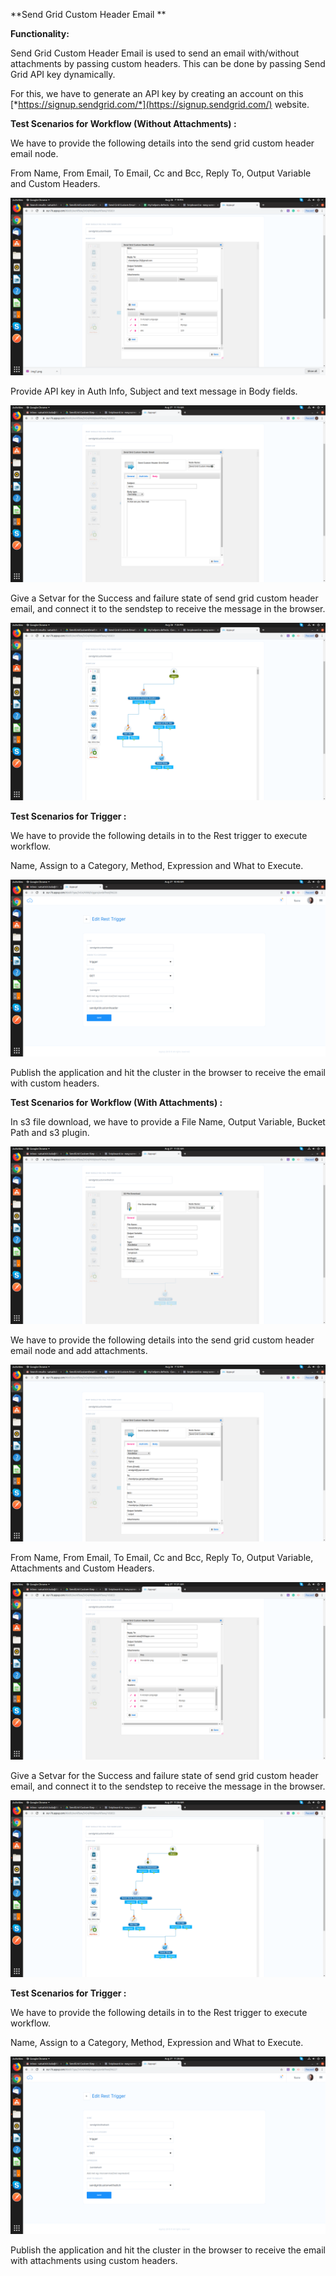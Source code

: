 **Send Grid Custom Header Email **

**Functionality:**

Send Grid Custom Header Email is used to send an email with/without
attachments by passing custom headers. This can be done by passing Send
Grid API key dynamically.

For this, we have to generate an API key by creating an account on this
[*https://signup.sendgrid.com/*](https://signup.sendgrid.com/) website.

**Test Scenarios for Workflow (Without Attachments) :**

We have to provide the following details into the send grid custom
header email node.

From Name, From Email, To Email, Cc and Bcc, Reply To, Output Variable
and Custom Headers.

![Components1](../../../assets/Features_images/Sendgrid%20custom%20header/image8.png)



Provide API key in Auth Info, Subject and text message in Body fields.

![Components2](../../../assets/Features_images/Sendgrid%20custom%20header/image10.png)


Give a Setvar for the Success and failure state of send grid custom
header email, and connect it to the sendstep to receive the message in
the browser.

![Components3](../../../assets/Features_images/Sendgrid%20custom%20header/image7.png)



**Test Scenarios for Trigger :**

We have to provide the following details in to the Rest trigger to
execute workflow.

Name, Assign to a Category, Method, Expression and What to Execute.


![Components4](../../../assets/Features_images/Sendgrid%20custom%20header/image6.png)

Publish the application and hit the cluster in the browser to receive
the email with custom headers.

**Test Scenarios for Workflow (With Attachments) :**

In s3 file download, we have to provide a File Name, Output Variable,
Bucket Path and s3 plugin.


![Components5](../../../assets/Features_images/Sendgrid%20custom%20header/image2.png)

We have to provide the following details into the send grid custom
header email node and add
attachments.

![Components6](../../../assets/Features_images/Sendgrid%20custom%20header/image5.png)


From Name, From Email, To Email, Cc and Bcc, Reply To, Output Variable,
Attachments and Custom Headers.

![Components7](../../../assets/Features_images/Sendgrid%20custom%20header/image4.png)



Give a Setvar for the Success and failure state of send grid custom
header email, and connect it to the sendstep to receive the message in
the browser.

![Components8](../../../assets/Features_images/Sendgrid%20custom%20header/image1.png)



**Test Scenarios for Trigger :**

We have to provide the following details in to the Rest trigger to
execute workflow.

Name, Assign to a Category, Method, Expression and What to Execute.

![Components9](../../../assets/Features_images/Sendgrid%20custom%20header/image3.png)

Publish the application and hit the cluster in the browser to receive
the email with attachments using custom headers.
